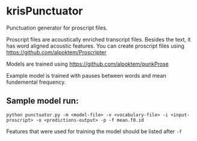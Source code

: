 # krisPunctuator

Punctuation generator for proscript files. 

Proscript files are acoustically enriched transcript files. Besides the text, it has word aligned acoustic features. You can create proscript files using https://github.com/alpoktem/Proscripter

Models are trained using https://github.com/alpoktem/punkProse

Example model is trained with pauses between words and mean fundemental frequency. 

## Sample model run:
`python punctuator.py -m <model-file> -v <vocabulary-file> -i <input-proscript> -o <predictions-output> -p -f mean.f0.id`

Features that were used for training the model should be listed after `-f`

